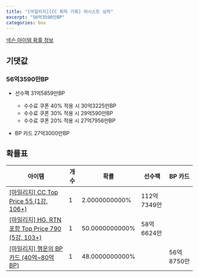```yaml
---
title: "[마일리지][CC 획득 기회] 어시스트 상자"
excerpt: "56억3590만BP"
categories: box
---
```

[넥슨 아이템 확률 정보](http://iteminfo.nexon.com/probability/fo4?sn=7230)

## 기댓값
### 56억3590만BP
  - 선수팩 31억5859만BP
    - 수수료 쿠폰 40% 적용 시 30억3225만BP
    - 수수료 쿠폰 30% 적용 시 29억590만BP
    - 수수료 쿠폰 20% 적용 시 27억7956만BP

  - BP 카드 27억3000만BP

## 확률표

|아이템|개수|확률|선수팩|BP 카드|
|---|---|---|---|---|
|[[마일리지] CC Top Price 55 (1강, 106+)](/player/7212)|1|2.0000000000%|112억7349만||
|[[마일리지] HG, RTN 포함 Top Price 790 (5강, 103+)](/player/7216)|1|50.0000000000%|58억6624만||
|[[마일리지] 행운의 BP 카드 (40억~80억 BP)](/bp/7227)|1|48.0000000000%||56억8750만|
